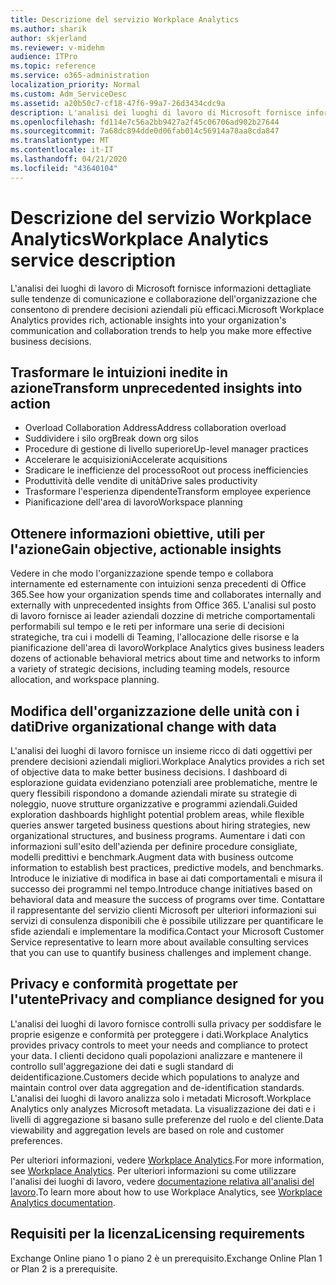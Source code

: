 ```yaml
---
title: Descrizione del servizio Workplace Analytics
ms.author: sharik
author: skjerland
ms.reviewer: v-midehm
audience: ITPro
ms.topic: reference
ms.service: o365-administration
localization_priority: Normal
ms.custom: Adm_ServiceDesc
ms.assetid: a20b50c7-cf18-47f6-99a7-26d3434cdc9a
description: L'analisi dei luoghi di lavoro di Microsoft fornisce informazioni dettagliate sulle tendenze di comunicazione e collaborazione dell'organizzazione che consentono di prendere decisioni aziendali più efficaci.
ms.openlocfilehash: fd114e7c56a2bb9427a2f45c06706ad902b27644
ms.sourcegitcommit: 7a68dc894dde0d06fab014c56914a78aa8cda847
ms.translationtype: MT
ms.contentlocale: it-IT
ms.lasthandoff: 04/21/2020
ms.locfileid: "43640104"
---
```

# <a name="workplace-analytics-service-description"></a><span data-ttu-id="df590-103">Descrizione del servizio Workplace Analytics</span><span class="sxs-lookup"><span data-stu-id="df590-103">Workplace Analytics service description</span></span>

<span data-ttu-id="df590-104">L'analisi dei luoghi di lavoro di Microsoft fornisce informazioni dettagliate sulle tendenze di comunicazione e collaborazione dell'organizzazione che consentono di prendere decisioni aziendali più efficaci.</span><span class="sxs-lookup"><span data-stu-id="df590-104">Microsoft Workplace Analytics provides rich, actionable insights into your organization's communication and collaboration trends to help you make more effective business decisions.</span></span>

## <a name="transform-unprecedented-insights-into-action"></a><span data-ttu-id="df590-105">Trasformare le intuizioni inedite in azione</span><span class="sxs-lookup"><span data-stu-id="df590-105">Transform unprecedented insights into action</span></span>

* <span data-ttu-id="df590-106">Overload Collaboration Address</span><span class="sxs-lookup"><span data-stu-id="df590-106">Address collaboration overload</span></span>
* <span data-ttu-id="df590-107">Suddividere i silo org</span><span class="sxs-lookup"><span data-stu-id="df590-107">Break down org silos</span></span>
* <span data-ttu-id="df590-108">Procedure di gestione di livello superiore</span><span class="sxs-lookup"><span data-stu-id="df590-108">Up-level manager practices</span></span>
* <span data-ttu-id="df590-109">Accelerare le acquisizioni</span><span class="sxs-lookup"><span data-stu-id="df590-109">Accelerate acquisitions</span></span>
* <span data-ttu-id="df590-110">Sradicare le inefficienze del processo</span><span class="sxs-lookup"><span data-stu-id="df590-110">Root out process inefficiencies</span></span>
* <span data-ttu-id="df590-111">Produttività delle vendite di unità</span><span class="sxs-lookup"><span data-stu-id="df590-111">Drive sales productivity</span></span>
* <span data-ttu-id="df590-112">Trasformare l'esperienza dipendente</span><span class="sxs-lookup"><span data-stu-id="df590-112">Transform employee experience</span></span>
* <span data-ttu-id="df590-113">Pianificazione dell'area di lavoro</span><span class="sxs-lookup"><span data-stu-id="df590-113">Workspace planning</span></span>

## <a name="gain-objective-actionable-insights"></a><span data-ttu-id="df590-114">Ottenere informazioni obiettive, utili per l'azione</span><span class="sxs-lookup"><span data-stu-id="df590-114">Gain objective, actionable insights</span></span>

<span data-ttu-id="df590-115">Vedere in che modo l'organizzazione spende tempo e collabora internamente ed esternamente con intuizioni senza precedenti di Office 365.</span><span class="sxs-lookup"><span data-stu-id="df590-115">See how your organization spends time and collaborates internally and externally with unprecedented insights from Office 365.</span></span> <span data-ttu-id="df590-116">L'analisi sul posto di lavoro fornisce ai leader aziendali dozzine di metriche comportamentali performabili sul tempo e le reti per informare una serie di decisioni strategiche, tra cui i modelli di Teaming, l'allocazione delle risorse e la pianificazione dell'area di lavoro</span><span class="sxs-lookup"><span data-stu-id="df590-116">Workplace Analytics gives business leaders dozens of actionable behavioral metrics about time and networks to inform a variety of strategic decisions, including teaming models, resource allocation, and workspace planning.</span></span>

## <a name="drive-organizational-change-with-data"></a><span data-ttu-id="df590-117">Modifica dell'organizzazione delle unità con i dati</span><span class="sxs-lookup"><span data-stu-id="df590-117">Drive organizational change with data</span></span>

<span data-ttu-id="df590-118">L'analisi dei luoghi di lavoro fornisce un insieme ricco di dati oggettivi per prendere decisioni aziendali migliori.</span><span class="sxs-lookup"><span data-stu-id="df590-118">Workplace Analytics provides a rich set of objective data to make better business decisions.</span></span> <span data-ttu-id="df590-119">I dashboard di esplorazione guidata evidenziano potenziali aree problematiche, mentre le query flessibili rispondono a domande aziendali mirate su strategie di noleggio, nuove strutture organizzative e programmi aziendali.</span><span class="sxs-lookup"><span data-stu-id="df590-119">Guided exploration dashboards highlight potential problem areas, while flexible queries answer targeted business questions about hiring strategies, new organizational structures, and business programs.</span></span> <span data-ttu-id="df590-120">Aumentare i dati con informazioni sull'esito dell'azienda per definire procedure consigliate, modelli predittivi e benchmark.</span><span class="sxs-lookup"><span data-stu-id="df590-120">Augment data with business outcome information to establish best practices, predictive models, and benchmarks.</span></span> <span data-ttu-id="df590-121">Introduce le iniziative di modifica in base ai dati comportamentali e misura il successo dei programmi nel tempo.</span><span class="sxs-lookup"><span data-stu-id="df590-121">Introduce change initiatives based on behavioral data and measure the success of programs over time.</span></span> <span data-ttu-id="df590-122">Contattare il rappresentante del servizio clienti Microsoft per ulteriori informazioni sui servizi di consulenza disponibili che è possibile utilizzare per quantificare le sfide aziendali e implementare la modifica.</span><span class="sxs-lookup"><span data-stu-id="df590-122">Contact your Microsoft Customer Service representative to learn more about available consulting services that you can use to quantify business challenges and implement change.</span></span>

## <a name="privacy-and-compliance-designed-for-you"></a><span data-ttu-id="df590-123">Privacy e conformità progettate per l'utente</span><span class="sxs-lookup"><span data-stu-id="df590-123">Privacy and compliance designed for you</span></span>

<span data-ttu-id="df590-124">L'analisi dei luoghi di lavoro fornisce controlli sulla privacy per soddisfare le proprie esigenze e conformità per proteggere i dati.</span><span class="sxs-lookup"><span data-stu-id="df590-124">Workplace Analytics provides privacy controls to meet your needs and compliance to protect your data.</span></span> <span data-ttu-id="df590-125">I clienti decidono quali popolazioni analizzare e mantenere il controllo sull'aggregazione dei dati e sugli standard di deidentificazione.</span><span class="sxs-lookup"><span data-stu-id="df590-125">Customers decide which populations to analyze and maintain control over data aggregation and de-identification standards.</span></span> <span data-ttu-id="df590-126">L'analisi dei luoghi di lavoro analizza solo i metadati Microsoft.</span><span class="sxs-lookup"><span data-stu-id="df590-126">Workplace Analytics only analyzes Microsoft metadata.</span></span> <span data-ttu-id="df590-127">La visualizzazione dei dati e i livelli di aggregazione si basano sulle preferenze del ruolo e del cliente.</span><span class="sxs-lookup"><span data-stu-id="df590-127">Data viewability and aggregation levels are based on role and customer preferences.</span></span>

<span data-ttu-id="df590-128">Per ulteriori informazioni, vedere [Workplace Analytics](https://go.microsoft.com/fwlink/?linkid=852492).</span><span class="sxs-lookup"><span data-stu-id="df590-128">For more information, see [Workplace Analytics](https://go.microsoft.com/fwlink/?linkid=852492).</span></span> <span data-ttu-id="df590-129">Per ulteriori informazioni su come utilizzare l'analisi dei luoghi di lavoro, vedere [documentazione relativa all'analisi del lavoro](https://docs.microsoft.com/workplace-analytics/).</span><span class="sxs-lookup"><span data-stu-id="df590-129">To learn more about how to use Workplace Analytics, see [Workplace Analytics documentation](https://docs.microsoft.com/workplace-analytics/).</span></span>
  
## <a name="licensing-requirements"></a><span data-ttu-id="df590-130">Requisiti per la licenza</span><span class="sxs-lookup"><span data-stu-id="df590-130">Licensing requirements</span></span>

<span data-ttu-id="df590-131">Exchange Online piano 1 o piano 2 è un prerequisito.</span><span class="sxs-lookup"><span data-stu-id="df590-131">Exchange Online Plan 1 or Plan 2 is a prerequisite.</span></span>
